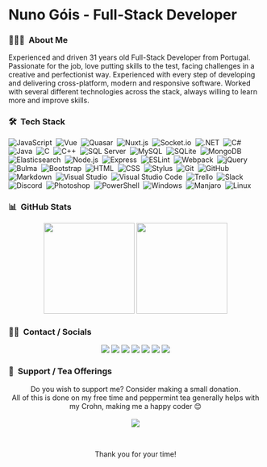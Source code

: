 # Nuno Góis - Full-Stack Developer

### 👨🏻‍💻 &nbsp;About Me

Experienced and driven 31 years old Full-Stack Developer from Portugal. Passionate for the job, love putting skills to the test, facing challenges in a creative and perfectionist way. Experienced with every step of developing and delivering cross-platform, modern and responsive software. Worked with several different technologies across the stack, always willing to learn more and improve skills.

### 🛠 &nbsp;Tech Stack

![JavaScript](https://img.shields.io/badge/-JavaScript-141321?style=flat&logo=javascript)&nbsp;
![Vue](https://img.shields.io/badge/-Vue-141321?style=flat&logo=vue.js)&nbsp;
![Quasar](https://img.shields.io/badge/-Quasar-141321?style=flat&logo=quasar&logoColor=1976D2)&nbsp;
![Nuxt.js](https://img.shields.io/badge/-Nuxt.js-141321?style=flat&logo=nuxt.js&logoColor=00C58E)&nbsp;
![Socket.io](https://img.shields.io/badge/-Socket.io-141321?style=flat&logo=Socket.io&logoColor=010101)&nbsp;
![.NET](https://img.shields.io/badge/-.NET-141321?style=flat&logo=.net&logoColor=ba46d8)&nbsp;
![C#](https://img.shields.io/badge/-C%23-141321?style=flat&logo=c-sharp&logoColor=239120)&nbsp;
![Java](https://img.shields.io/badge/-Java-141321?style=flat&logo=Java&logoColor=e11f22)&nbsp;
![C](https://img.shields.io/badge/-C-141321?style=flat&logo=C&logoColor=A8B9CC)&nbsp;
![C++](https://img.shields.io/badge/-C++-141321?style=flat&logo=C%2B%2B&logoColor=00599C)&nbsp;
![SQL Server](https://img.shields.io/badge/-SQL%20Server-141321?style=flat&logo=Microsoft-SQL-Server&logoColor=CC2927)&nbsp;
![MySQL](https://img.shields.io/badge/-MySQL-141321?style=flat&logo=MySQL)&nbsp;
![SQLite](https://img.shields.io/badge/-SQLite-141321?style=flat&logo=SQLite)&nbsp;
![MongoDB](https://img.shields.io/badge/-MongoDB-141321?style=flat&logo=MongoDB&logoColor=47A248)&nbsp;
![Elasticsearch](https://img.shields.io/badge/-Elasticsearch-141321?style=flat&logo=Elasticsearch&logoColor=005571)&nbsp;
![Node.js](https://img.shields.io/badge/-Node.js-141321?style=flat&logo=node.js)&nbsp;
![Express](https://img.shields.io/badge/-Express-141321?style=flat&logo=Express)&nbsp;
![ESLint](https://img.shields.io/badge/-ESLint-141321?style=flat&logo=ESLint&logoColor=4B32C3)&nbsp;
![Webpack](https://img.shields.io/badge/-Webpack-141321?style=flat&logo=Webpack&logoColor=8DD6F9)&nbsp;
![jQuery](https://img.shields.io/badge/-jQuery-141321?style=flat&logo=jQuery&logoColor=0769AD)&nbsp;
![Bulma](https://img.shields.io/badge/-Bulma-141321?style=flat&logo=Bulma&logoColor=00D1B2)&nbsp;
![Bootstrap](https://img.shields.io/badge/-Bootstrap-141321?style=flat&logo=bootstrap&logoColor=563D7C)&nbsp;
![HTML](https://img.shields.io/badge/-HTML-141321?style=flat&logo=HTML5)&nbsp;
![CSS](https://img.shields.io/badge/-CSS-141321?style=flat&logo=CSS3&logoColor=1572B6)&nbsp;
![Stylus](https://img.shields.io/badge/-Stylus-141321?style=flat&logo=Stylus)&nbsp;
![Git](https://img.shields.io/badge/-Git-141321?style=flat&logo=git)&nbsp;
![GitHub](https://img.shields.io/badge/-GitHub-141321?style=flat&logo=github)&nbsp;
![Markdown](https://img.shields.io/badge/-Markdown-141321?style=flat&logo=markdown)&nbsp;
![Visual Studio](https://img.shields.io/badge/-Visual%20Studio%20-141321?style=flat&logo=visual-studio&logoColor=5C2D91)&nbsp;
![Visual Studio Code](https://img.shields.io/badge/-Visual%20Studio%20Code-141321?style=flat&logo=visual-studio-code&logoColor=007ACC)&nbsp;
![Trello](https://img.shields.io/badge/-Trello-141321?style=flat&logo=Trello&logoColor=0079BF)&nbsp;
![Slack](https://img.shields.io/badge/-Slack-141321?style=flat&logo=Slack)&nbsp;
![Discord](https://img.shields.io/badge/-Discord-141321?style=flat&logo=Discord)&nbsp;
![Photoshop](https://img.shields.io/badge/-Photoshop-141321?style=flat&logo=adobe-photoshop)&nbsp;
![PowerShell](https://img.shields.io/badge/-PowerShell-141321?style=flat&logo=PowerShell&locoColor=5391FE)&nbsp;
![Windows](https://img.shields.io/badge/-Windows-141321?style=flat&logo=Windows&logoColor=0078D6)&nbsp;
![Manjaro](https://img.shields.io/badge/-Manjaro-141321?style=flat&logo=Manjaro)&nbsp;
![Linux](https://img.shields.io/badge/-Linux-141321?style=flat&logo=Linux)&nbsp;

### 📊 &nbsp;GitHub Stats

<p align="center">
  <img height="180em" style="max-width:100%;" src="https://github-readme-stats.vercel.app/api?username=nunogois&show_icons=true&theme=radical&include_all_commits=true&count_private=true" />
  <img height="180em" style="max-width:100%;" src="https://github-readme-stats-eight-theta.vercel.app/api/top-langs/?username=nunogois&theme=radical&layout=compact&langs_count=8&hide=css" />
</p>


### 🤝🏻 &nbsp;Contact / Socials

<p align="center">
  <a href="https://www.nunogois.com"><img src="https://img.shields.io/badge/-www.nunogois.com-141321?style=flat&logo=Google-Chrome&logoColor=4285F4"/></a>
  <a href="mailto:github@nunogois.com"><img src="https://img.shields.io/badge/-github@nunogois.com-141321?style=flat&logo=Gmail&logoColor=D14836"/></a>
  <a href="https://www.linkedin.com/in/nuno-gois"><img src="https://img.shields.io/badge/-LinkedIn-141321?style=flat&logo=Linkedin&logoColor=0077B5"/></a>
  <a href="https://nunogois-dev.medium.com"><img src="https://img.shields.io/badge/-Medium-141321?style=flat&logo=Medium"/></a>
  <a href="https://twitter.com/yokiharo"><img src="https://img.shields.io/badge/-Twitter-141321?style=flat&logo=Twitter&logoColor=1DA1F2"/></a>
  <a href="https://instagram.com/yokiharo"><img src="https://img.shields.io/badge/-Instagram-141321?style=flat&logo=Instagram&logoColor=E4405F"/></a>
  <a href="https://open.spotify.com/user/yokiharo"><img src="https://img.shields.io/badge/-Spotify-141321?style=flat&logo=Spotify&logoColor=1ED760"/></a>
</p>

### 🍵 &nbsp;Support / Tea Offerings

<p align="center">
  Do you wish to support me? Consider making a small donation.
  <br>
  All of this is done on my free time and peppermint tea generally helps with my Crohn, making me a happy coder 😊
  <a href="https://paypal.me/yokiharo"><br><br><img src="https://img.shields.io/badge/-PayPal.Me-141321?style=flat&logo=PayPal&logoColor=E4405F"/></a>
</p>

<br>

<p align="center">
  Thank you for your time!
</p>
